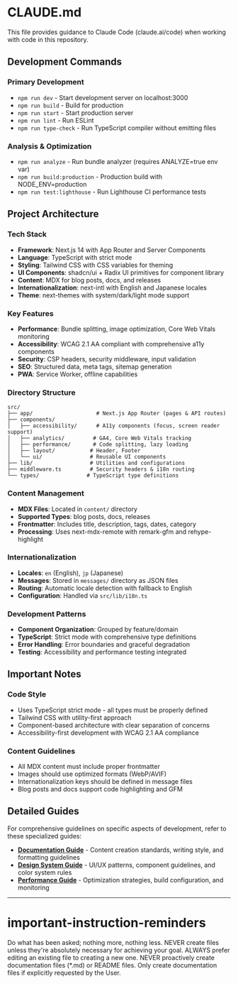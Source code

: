 # CLAUDE.md

This file provides guidance to Claude Code (claude.ai/code) when working with code in this repository.

## Development Commands

### Primary Development
- `npm run dev` - Start development server on localhost:3000
- `npm run build` - Build for production
- `npm run start` - Start production server
- `npm run lint` - Run ESLint
- `npm run type-check` - Run TypeScript compiler without emitting files

### Analysis & Optimization
- `npm run analyze` - Run bundle analyzer (requires ANALYZE=true env var)
- `npm run build:production` - Production build with NODE_ENV=production
- `npm run test:lighthouse` - Run Lighthouse CI performance tests

## Project Architecture

### Tech Stack
- **Framework**: Next.js 14 with App Router and Server Components
- **Language**: TypeScript with strict mode
- **Styling**: Tailwind CSS with CSS variables for theming
- **UI Components**: shadcn/ui + Radix UI primitives for component library
- **Content**: MDX for blog posts, docs, and releases
- **Internationalization**: next-intl with English and Japanese locales
- **Theme**: next-themes with system/dark/light mode support

### Key Features
- **Performance**: Bundle splitting, image optimization, Core Web Vitals monitoring
- **Accessibility**: WCAG 2.1 AA compliant with comprehensive a11y components
- **Security**: CSP headers, security middleware, input validation
- **SEO**: Structured data, meta tags, sitemap generation
- **PWA**: Service Worker, offline capabilities

### Directory Structure
```
src/
├── app/                    # Next.js App Router (pages & API routes)
├── components/
│   ├── accessibility/      # A11y components (focus, screen reader support)
│   ├── analytics/         # GA4, Core Web Vitals tracking
│   ├── performance/       # Code splitting, lazy loading
│   ├── layout/           # Header, Footer
│   └── ui/               # Reusable UI components
├── lib/                  # Utilities and configurations
├── middleware.ts         # Security headers & i18n routing
└── types/               # TypeScript type definitions
```

### Content Management
- **MDX Files**: Located in `content/` directory
- **Supported Types**: blog posts, docs, releases
- **Frontmatter**: Includes title, description, tags, dates, category
- **Processing**: Uses next-mdx-remote with remark-gfm and rehype-highlight

### Internationalization
- **Locales**: `en` (English), `jp` (Japanese)
- **Messages**: Stored in `messages/` directory as JSON files
- **Routing**: Automatic locale detection with fallback to English
- **Configuration**: Handled via `src/lib/i18n.ts`

### Development Patterns
- **Component Organization**: Grouped by feature/domain
- **TypeScript**: Strict mode with comprehensive type definitions
- **Error Handling**: Error boundaries and graceful degradation
- **Testing**: Accessibility and performance testing integrated

## Important Notes

### Code Style
- Uses TypeScript strict mode - all types must be properly defined
- Tailwind CSS with utility-first approach
- Component-based architecture with clear separation of concerns
- Accessibility-first development with WCAG 2.1 AA compliance

### Content Guidelines
- All MDX content must include proper frontmatter
- Images should use optimized formats (WebP/AVIF)
- Internationalization keys should be defined in message files
- Blog posts and docs support code highlighting and GFM

## Detailed Guides

For comprehensive guidelines on specific aspects of development, refer to these specialized guides:

- **[Documentation Guide](docs/DOCUMENTATION_GUIDE.md)** - Content creation standards, writing style, and formatting guidelines
- **[Design System Guide](docs/DESIGN_SYSTEM.md)** - UI/UX patterns, component guidelines, and color system rules
- **[Performance Guide](docs/PERFORMANCE_GUIDE.md)** - Optimization strategies, build configuration, and monitoring

---

# important-instruction-reminders
Do what has been asked; nothing more, nothing less.
NEVER create files unless they're absolutely necessary for achieving your goal.
ALWAYS prefer editing an existing file to creating a new one.
NEVER proactively create documentation files (*.md) or README files. Only create documentation files if explicitly requested by the User.